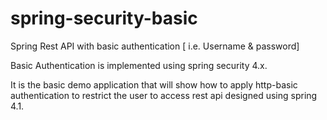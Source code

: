 # spring-security-basic
Spring Rest API with basic authentication  [ i.e. Username &amp; password]

Basic Authentication is implemented using spring security 4.x.

It is the basic demo application that will show how to apply http-basic authentication to restrict the user 
to access rest api designed using spring 4.1.
